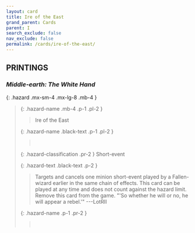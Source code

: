 ```yaml
---
layout: card
title: Ire of the East
grand_parent: Cards
parent: I
search_exclude: false
nav_exclude: false
permalink: /cards/ire-of-the-east/
---
```


## PRINTINGS


### _Middle-earth: The White Hand_

{: .hazard .mx-sm-4 .mx-lg-8 .mb-4 }
> {: .hazard-name .mb-4 .p-1 .pl-2 }
> > <div class="hazard-mp"></div>
> > <div class="card-name">Ire of the East</div>
>
> {: .hazard-name .black-text .p-1 .pl-2 }
> > &nbsp;
>
> {: .hazard-classification .pr-2 }
> Short-event
>
> {: .hazard-text .black-text .p-2 }
> > Targets and cancels one minion short-event played by a Fallen-wizard earlier in the same chain of effects. This card can be played at any time and does not count against the hazard limit. Remove this card from the game.  "'So whether he will or no, he will appear a rebel.'" ---LotRII 
>
> {: .hazard-name .p-1 .pr-2 }
> > <div class="card-shield"></div>
> > <div class="card-corruption">&nbsp;</div>
